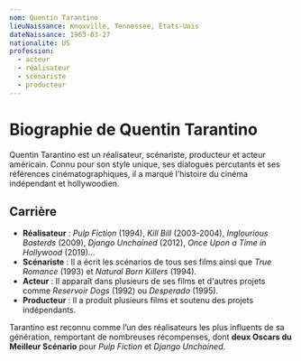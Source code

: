 ```yaml
---
nom: Quentin Tarantino
lieuNaissance: Knoxville, Tennessee, États-Unis
dateNaissance: 1963-03-27
nationalite: US
profession:
  - acteur
  - réalisateur
  - scénariste
  - producteur
---
```


# Biographie de Quentin Tarantino

Quentin Tarantino est un réalisateur, scénariste, producteur et acteur américain. Connu pour son style unique, ses dialogues percutants et ses références cinématographiques, il a marqué l’histoire du cinéma indépendant et hollywoodien.

## Carrière

- **Réalisateur** : *Pulp Fiction* (1994), *Kill Bill* (2003-2004), *Inglourious Basterds* (2009), *Django Unchained* (2012), *Once Upon a Time in Hollywood* (2019)...
- **Scénariste** : Il a écrit les scénarios de tous ses films ainsi que *True Romance* (1993) et *Natural Born Killers* (1994).
- **Acteur** : Il apparaît dans plusieurs de ses films et d'autres projets comme *Reservoir Dogs* (1992) ou *Desperado* (1995).
- **Producteur** : Il a produit plusieurs films et soutenu des projets indépendants.

Tarantino est reconnu comme l’un des réalisateurs les plus influents de sa génération, remportant de nombreuses récompenses, dont **deux Oscars du Meilleur Scénario** pour *Pulp Fiction* et *Django Unchained*.
